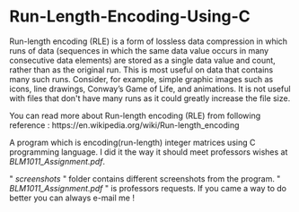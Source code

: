 # Run-Length-Encoding-Using-C
<p>Run-length encoding (RLE) is a form of lossless data compression in which runs of data (sequences in which the same data value occurs in many consecutive data elements) are stored as a single data value and count, rather than as the original run. This is most useful on data that contains many such runs. Consider, for example, simple graphic images such as icons, line drawings, Conway’s Game of Life, and animations. It is not useful with files that don't have many runs as it could greatly increase the file size.</p>
You can read more about Run-length encoding (RLE) from following reference : https://en.wikipedia.org/wiki/Run-length_encoding

<p>A program which is encoding(run-length) integer matrices using C programming language. I did it the way it should meet professors wishes at <i>BLM1011_Assignment.pdf</i>. </p>
" <i>screenshots</i> " folder contains different screenshots from the program.
" <i>BLM1011_Assignment.pdf</i> " is professors requests. If you came a way to do better you can always e-mail me !
